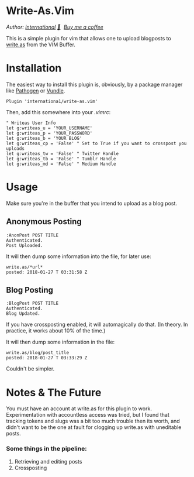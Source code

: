 # Write-As.Vim

*Author: [international](https://cybre.space/international)  [&#128231;](mailto:international@airmail.cc) <a class="bmc-button" target="_blank" href="https://www.buymeacoffee.com/intrntnl"><img src="https://www.buymeacoffee.com/assets/img/BMC-btn-logo.svg" alt=""><span style="margin-left:5px">Buy me a coffee</span></a>*



This is a simple plugin for vim that allows one to upload blogposts to [write.as](https://write.as/) from the VIM Buffer.

# Installation

The easiest way to install this plugin is, obviously, by a package manager like [Pathogen](https://github.com/tpope/vim-pathogen) or [Vundle](https://github.com/VundleVim/Vundle.vim).

```Vundle
Plugin 'internationa1/write-as.vim'
```

Then, add this somewhere into your *.vimrc*:

```VimScript
" Writeas User Info
let g:writeas_u = 'YOUR_USERNAME'
let g:writeas_p = 'YOUR_PASSWORD'
let g:writeas_b = 'YOUR BLOG'
let g:writeas_cp = 'False' " Set to True if you want to crosspost you uploads
let g:writeas_tw = 'False' " Twitter Handle
let g:writeas_tb = 'False' " Tumblr Handle
let g:writeas_md = 'False' " Medium Handle
```

# Usage

Make sure you're in the buffer that you intend to upload as a blog post.

## Anonymous Posting

```VimScript
:AnonPost POST TITLE
Authenticated.
Post Uploaded.
```

It will then dump some information into the file, for later use:

```Vimscript
write.as/*url*
posted: 2018-01-27 T 03:31:58 Z
```

## Blog Posting

```VimScript
:BlogPost POST TITLE
Authenticated.
Blog Updated.
```

If you have crossposting enabled, it will automagically do that.
(In theory. In practice, it works about 10% of the time.)

It will then dump some information in the file:

```VimScript
write.as/blog/post_title
posted: 2018-01-27 T 03:33:29 Z
```

Couldn't be simpler.

# Notes & The Future

You must have an account at write.as for this plugin to work. Experimentation with accountless access
was tried, but I found that tracking tokens and slugs was a bit too much trouble then its worth, and
didn't want to be the one at fault for clogging up write.as with uneditable posts.

### Some things in the pipeline:

1. Retrieving and editing posts
2. Crossposting



